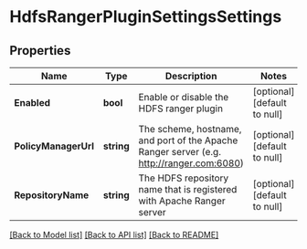# HdfsRangerPluginSettingsSettings

## Properties
Name | Type | Description | Notes
------------ | ------------- | ------------- | -------------
**Enabled** | **bool** | Enable or disable the HDFS ranger plugin | [optional] [default to null]
**PolicyManagerUrl** | **string** | The scheme, hostname, and port of the Apache Ranger server (e.g. http://ranger.com:6080) | [optional] [default to null]
**RepositoryName** | **string** | The HDFS repository name that is registered with Apache Ranger server | [optional] [default to null]

[[Back to Model list]](../README.md#documentation-for-models) [[Back to API list]](../README.md#documentation-for-api-endpoints) [[Back to README]](../README.md)


